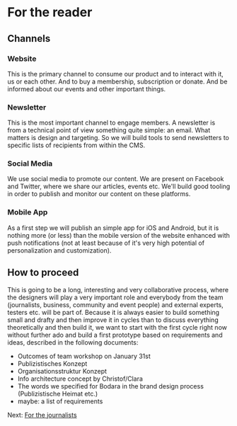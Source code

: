 # For the reader

## Channels

### Website

This is the primary channel to consume our product and to interact with it, us or each other. And to buy a membership, subscription or donate. And be informed about our events and other important things.

### Newsletter

This is the most important channel to engage members. A newsletter is from a technical point of view something quite simple: an email. What matters is design and targeting. So we will build tools to send newsletters to specific lists of recipients from within the CMS.

### Social Media

We use social media to promote our content. We are present on Facebook and Twitter, where we share our articles, events etc. We'll build good tooling in order to publish and monitor our content on these platforms.

### Mobile App

As a first step we will publish an simple app for iOS and Android, but it is nothing more \(or less\) than the mobile version of the website enhanced with push notifications \(not at least because of it's very high potential of personalization and customization\).

## How to proceed

This is going to be a long, interesting and very collaborative process, where the designers will play a very important role and everybody from the team \(journalists, business, community and event people\) and external experts, testers etc. will be part of. Because it is always easier to build something small and drafty and then improve it in cycles than to discuss everything theoretically and then build it, we want to start with the first cycle right now without further ado and build a first prototype based on requirements and ideas, described in the following documents:

* Outcomes of team workshop on January 31st
* Publizistisches Konzept
* Organisationsstruktur Konzept
* Info architecture concept by Christof/Clara
* The words we specified for Bodara in the brand design process \(Publizistische Heimat etc.\)
* maybe: a list of requirements

Next: [For the journalists](./cms.md)

